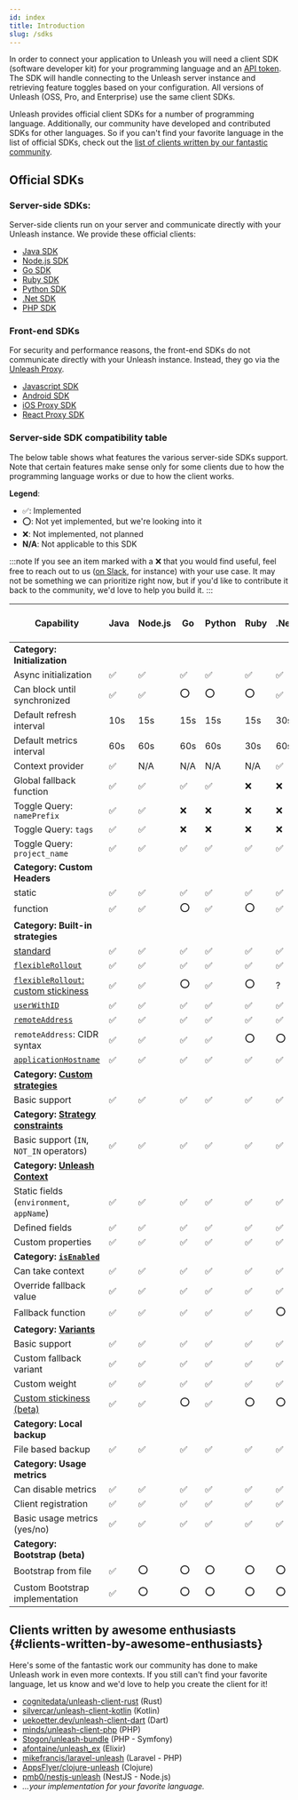 ```yaml
---
id: index
title: Introduction
slug: /sdks
---
```


In order to connect your application to Unleash you will need a client SDK (software developer kit) for your programming language and an [API token](../user_guide/api-token). The SDK will handle connecting to the Unleash server instance and retrieving feature toggles based on your configuration. All versions of Unleash (OSS, Pro, and Enterprise) use the same client SDKs.

Unleash provides official client SDKs for a number of programming language. Additionally, our community have developed and contributed SDKs for other languages. So if you can't find your favorite language in the list of official SDKs, check out the [list of clients written by our fantastic community](#clients-written-by-awesome-enthusiasts).

## Official SDKs

### Server-side SDKs:

Server-side clients run on your server and communicate directly with your Unleash instance. We provide these official clients:

- [Java SDK](/sdks/java_sdk)
- [Node.js SDK](/sdks/node_sdk)
- [Go SDK](/sdks/go_sdk)
- [Ruby SDK](/sdks/ruby_sdk)
- [Python SDK](/sdks/python_sdk)
- [.Net SDK](/sdks/dot_net_sdk)
- [PHP SDK](/sdks/php_sdk)

### Front-end SDKs

For security and performance reasons, the front-end SDKs do not communicate directly with your Unleash instance. Instead, they go via the [Unleash Proxy](unleash-proxy.md).

- [Javascript SDK](/sdks/proxy-javascript)
- [Android SDK](/sdks/android_proxy_sdk)
- [iOS Proxy SDK](/sdks/proxy-ios)
- [React Proxy SDK](/sdks/proxy-react)


### Server-side SDK compatibility table

The below table shows what features the various server-side SDKs support. Note that certain features make sense only for some clients due to how the programming language works or due to how the client works.

**Legend**:

- ✅: Implemented
- ⭕: Not yet implemented, but we're looking into it
- ❌: Not implemented, not planned
- **N/A**: Not applicable to this SDK

:::note
If you see an item marked with a ❌ that you would find useful, feel free to reach out to us ([on Slack](https://join.slack.com/t/unleash-community/shared_invite/zt-8b6l1uut-LL67kLpIXm9bcN3~6RVaRQ), for instance) with your use case. It may not be something we can prioritize right now, but if you'd like to contribute it back to the community, we'd love to help you build it.
:::


| Capability                                                                                          | Java | Node.js | Go  | Python | Ruby | .Net | PHP | Unleash Proxy Server |
|-----------------------------------------------------------------------------------------------------|------|---------|-----|--------|------|------|-----|----------------------|
| **Category: Initialization**                                                                        |      |         |     |        |      |      |     |                      |
| Async initialization                                                                                | ✅   | ✅      | ✅  | ✅     | ✅   | ✅   | ✅  | N/A                  |
| Can block until synchronized                                                                        | ✅   | ✅      | ⭕  | ⭕     | ⭕   | ✅   | ⭕  | N/A                  |
| Default refresh interval                                                                            | 10s  | 15s     | 15s | 15s    | 15s  | 30s  | 30s | 5s                   |
| Default metrics interval                                                                            | 60s  | 60s     | 60s | 60s    | 30s  | 60s  | 30s | 30s                  |
| Context provider                                                                                    | ✅   | N/A     | N/A | N/A    | N/A  | ✅   | ✅  | N/A                  |
| Global fallback function                                                                            | ✅   | ✅      | ✅  | ✅     | ❌   | ❌   | ❌  | N/A                  |
| Toggle Query: `namePrefix`                                                                          | ✅   | ✅      | ❌  | ❌     | ❌   | ❌   | ❌  | ✅                   |
| Toggle Query: `tags`                                                                                | ✅   | ✅      | ❌  | ❌     | ❌   | ❌   | ❌  | ✅                   |
| Toggle Query: `project_name`                                                                        | ✅   | ✅      | ✅  | ✅     | ✅   | ✅   | N/A | ✅                   |
| **Category: Custom Headers**                                                                        |      |         |     |        |      |      |     |                      |
| static                                                                                              | ✅   | ✅      | ✅  | ✅     | ✅   | ✅   | ✅  | N/A                  |
| function                                                                                            | ✅   | ✅      | ⭕  | ✅     | ⭕   | ✅   | ⭕  | N/A                  |
| **Category: Built-in strategies**                                                                   |      |         |     |        |      |      |     |                      |
| [standard](../user_guide/activation_strategy#standard)                                              | ✅   | ✅      | ✅  | ✅     | ✅   | ✅   | ✅  | ✅                   |
| [`flexibleRollout`](../user_guide/activation_strategy#gradual-rollout)                              | ✅   | ✅      | ✅  | ✅     | ✅   | ✅   | ✅  | ✅                   |
| [`flexibleRollout`: custom stickiness](../user_guide/activation_strategy#customize-stickiness-beta) | ✅   | ✅      | ⭕  | ✅     | ⭕   | ?    | ✅  | ✅                   |
| [`userWithID`](../user_guide/activation_strategy#userids)                                           | ✅   | ✅      | ✅  | ✅     | ✅   | ✅   | ✅  | ✅                   |
| [`remoteAddress`](../user_guide/activation_strategy#ips)                                            | ✅   | ✅      | ✅  | ✅     | ✅   | ✅   | ✅  | ✅                   |
| `remoteAddress`: CIDR syntax                                                                        | ✅   | ✅      | ✅  | ✅     | ⭕   | ⭕   | ⭕  | ✅                   |
| [`applicationHostname`](../user_guide/activation_strategy#hostnames)                                | ✅   | ✅      | ✅  | ✅     | ✅   | ✅   | ✅  | ✅                   |
| **Category: [Custom strategies](../advanced/custom_activation_strategy)**                           |      |         |     |        |      |      |     |                      |
| Basic support                                                                                       | ✅   | ✅      | ✅  | ✅     | ✅   | ✅   | ✅  | ✅                   |
| **Category: [Strategy constraints](../advanced/strategy_constraints)**                              |      |         |     |        |      |      |     |                      |
| Basic support (`IN`, `NOT_IN` operators)                                                            | ✅   | ✅      | ✅  | ✅     | ✅   | ✅   | ✅  | ✅                   |
| **Category: [Unleash Context](../user_guide/unleash_context)**                                      |      |         |     |        |      |      |     |                      |
| Static fields (`environment`, `appName`)                                                            | ✅   | ✅      | ✅  | ✅     | ✅   | ✅   | ✅  | ✅                   |
| Defined fields                                                                                      | ✅   | ✅      | ✅  | ✅     | ✅   | ✅   | ✅  | ✅                   |
| Custom properties                                                                                   | ✅   | ✅      | ✅  | ✅     | ✅   | ✅   | ✅  | ✅                   |
| **Category: [`isEnabled`](../client-specification#implementation-of-isenabled)**                    |      |         |     |        |      |      |     |                      |
| Can take context                                                                                    | ✅   | ✅      | ✅  | ✅     | ✅   | ✅   | ✅  | ✅                   |
| Override fallback value                                                                             | ✅   | ✅      | ✅  | ✅     | ✅   | ✅   | ✅  | ✅                   |
| Fallback function                                                                                   | ✅   | ✅      | ✅  | ✅     | ✅   | ⭕   | ⭕  | ✅                   |
| **Category: [Variants](../advanced/toggle_variants)**                                               |      |         |     |        |      |      |     |                      |
| Basic support                                                                                       | ✅   | ✅      | ✅  | ✅     | ✅   | ✅   | ✅  | ✅                   |
| Custom fallback variant                                                                             | ✅   | ✅      | ✅  | ✅     | ✅   | ✅   | ✅  | ✅                   |
| Custom weight                                                                                       | ✅   | ✅      | ✅  | ✅     | ✅   | ✅   | ✅  | ✅                   |
| [Custom stickiness (beta)](../advanced/stickiness#custom-stickiness-beta)                           | ✅   | ✅      | ⭕  | ✅     | ⭕   | ⭕   | ✅  | ✅                   |
| **Category: Local backup**                                                                          |      |         |     |        |      |      |     |                      |
| File based backup                                                                                   | ✅   | ✅      | ✅  | ✅     | ✅   | ✅   | ✅  | ✅                   |
| **Category: Usage metrics**                                                                         |      |         |     |        |      |      |     |                      |
| Can disable metrics                                                                                 | ✅   | ✅      | ✅  | ✅     | ✅   | ✅   | ✅  | ✅                   |
| Client registration                                                                                 | ✅   | ✅      | ✅  | ✅     | ✅   | ✅   | ✅  | ✅                   |
| Basic usage metrics (yes/no)                                                                        | ✅   | ✅      | ✅  | ✅     | ✅   | ✅   | ✅  | ✅                   |
| **Category: Bootstrap (beta)**                                                                      |      |         |     |        |      |      |     |                      |
| Bootstrap from file                                                                                 | ✅   | ⭕      | ⭕  | ⭕     | ⭕   | ⭕   | ⭕  | ⭕                   |
| Custom Bootstrap implementation                                                                     | ✅   | ⭕      | ⭕  | ⭕     | ⭕   | ⭕   | ⭕  | ⭕                   |

## Clients written by awesome enthusiasts {#clients-written-by-awesome-enthusiasts}

Here's some of the fantastic work our community has done to make Unleash work in even more contexts. If you still can't find your favorite language, let us know and we'd love to help you create the client for it!

- [cognitedata/unleash-client-rust](https://github.com/cognitedata/unleash-client-rust) (Rust)
- [silvercar/unleash-client-kotlin](https://github.com/silvercar/unleash-client-kotlin) (Kotlin)
- [uekoetter.dev/unleash-client-dart](https://pub.dev/packages/unleash) (Dart)
- [minds/unleash-client-php](https://gitlab.com/minds/unleash-client-php) (PHP)
- [Stogon/unleash-bundle](https://git.stogon.io/Stogon/unleash-bundle/) (PHP - Symfony)
- [afontaine/unleash_ex](https://gitlab.com/afontaine/unleash_ex) (Elixir)
- [mikefrancis/laravel-unleash](https://github.com/mikefrancis/laravel-unleash) (Laravel - PHP)
- [AppsFlyer/clojure-unleash](https://github.com/AppsFlyer/unleash-client-clojure) (Clojure)
- [pmb0/nestjs-unleash](https://github.com/pmb0/nestjs-unleash) (NestJS - Node.js)
- _...your implementation for your favorite language._
